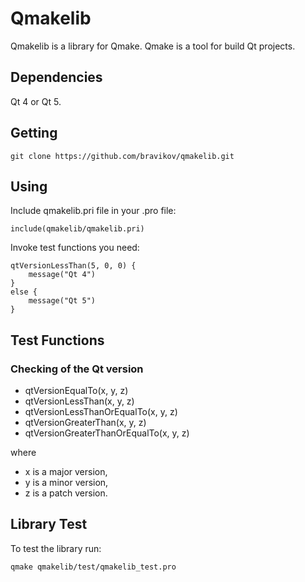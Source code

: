 # Qmakelib

Qmakelib is a library for Qmake. Qmake is a tool for build Qt projects.

## Dependencies

Qt 4 or Qt 5.

## Getting 

    git clone https://github.com/bravikov/qmakelib.git

## Using

Include qmakelib.pri file in your .pro file:

    include(qmakelib/qmakelib.pri)

Invoke test functions you need:

    qtVersionLessThan(5, 0, 0) {
        message("Qt 4")
    }
    else {
        message("Qt 5")
    }

## Test Functions

### Checking of the Qt version

 * qtVersionEqualTo(x, y, z)
 * qtVersionLessThan(x, y, z)
 * qtVersionLessThanOrEqualTo(x, y, z)
 * qtVersionGreaterThan(x, y, z)
 * qtVersionGreaterThanOrEqualTo(x, y, z)

where

 * x is a major version,
 * y is a minor version,
 * z is a patch version.

## Library Test

To test the library run:

    qmake qmakelib/test/qmakelib_test.pro

